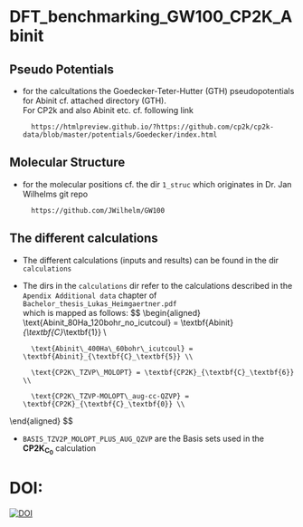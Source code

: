 # DFT_benchmarking_GW100_CP2K_Abinit

## Pseudo Potentials

- for the calcultations the Goedecker-Teter-Hutter (GTH) pseudopotentials for Abinit cf. attached directory (GTH).  
For CP2k and also Abinit etc. cf. following link

        https://htmlpreview.github.io/?https://github.com/cp2k/cp2k-data/blob/master/potentials/Goedecker/index.html

## Molecular Structure

- for the molecular positions cf. the dir `1_struc` which originates in Dr. Jan Wilhelms git repo 

        https://github.com/JWilhelm/GW100

## The different calculations

- The different calculations (inputs and results) can be found in the dir `calculations`
    
- The dirs in the `calculations` dir refer to the calculations described in the `Apendix Additional data` chapter of `Bachelor_thesis_Lukas_Heimgaertner.pdf`  
which is mapped as follows:
$$
\begin{aligned}
        \text{Abinit\_80Ha\_120bohr\_no\_icutcoul} = \textbf{Abinit}_{\textbf{C}_\textbf{1}} \\

        \text{Abinit\_400Ha\_60bohr\_icutcoul} = \textbf{Abinit}_{\textbf{C}_\textbf{5}} \\

        \text{CP2K\_TZVP\_MOLOPT} = \textbf{CP2K}_{\textbf{C}_\textbf{6}} \\

        \text{CP2K\_TZVP-MOLOPT\_aug-cc-QZVP} = \textbf{CP2K}_{\textbf{C}_\textbf{0}} \\

\end{aligned}
$$

- `BASIS_TZV2P_MOLOPT_PLUS_AUG_QZVP` are the Basis sets used in the  $\textbf{CP2K}_{\textbf{C}_\textbf{0}}$ calculation

# DOI: 

[![DOI](https://zenodo.org/badge/978112122.svg)](https://doi.org/10.5281/zenodo.15458860)
